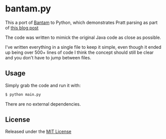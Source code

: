 # bantam.py
This a port of [Bantam](https://github.com/munificent/bantam) to Python, which demonstrates Pratt parsing as part of [this blog post](http://journal.stuffwithstuff.com/2011/03/19/pratt-parsers-expression-parsing-made-easy/)

The code was written to mimick the original Java code as close as possible.

I've written everything in a single file to keep it simple, even though it ended up being over 500+ lines of code I think the concept should still be clear and you don't have to jump between files.

## Usage
Simply grab the code and run it with:
```sh
$ python main.py
```
There are no external dependencies.

## License
Released under the [MIT License](LICENSE)
